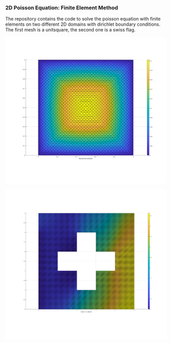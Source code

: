 ### 2D Poisson Equation: Finite Element Method


The repository contains the code to solve the poisson equation with finite elements on two different 2D domains with dirichlet boundary conditions. The first mesh is a unitsquare, the second one is a swiss flag. 


![Solving the Poisson Equation on the swiss flag](https://raw.githubusercontent.com/Rage997/Poisson_FEM/master/images/unit_square.png)

![Solving the Poisson Equation on the swiss flag](https://raw.githubusercontent.com/Rage997/Poisson_FEM/master/images/poisson_swissflag.png)
